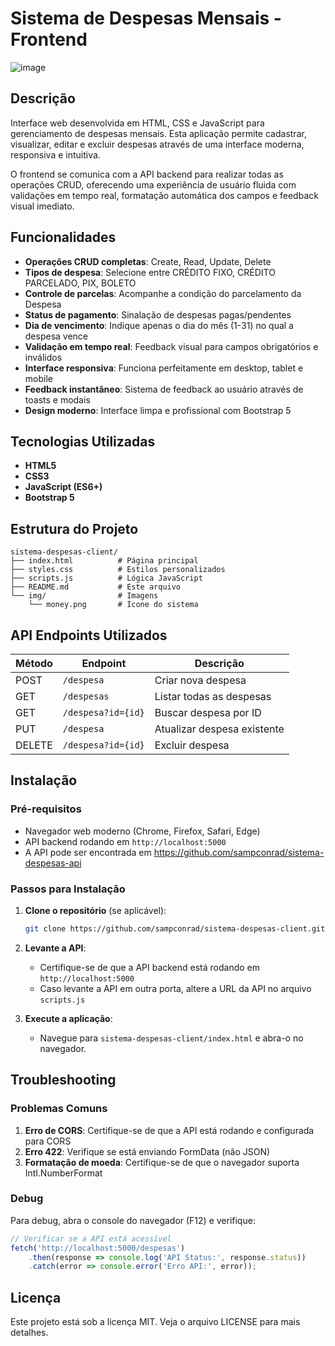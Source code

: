 # Sistema de Despesas Mensais - Frontend
![image](https://github.com/user-attachments/assets/3b04d903-519a-479e-be00-770c07b97e95)

## Descrição

Interface web desenvolvida em HTML, CSS e JavaScript para gerenciamento de despesas mensais. Esta aplicação permite cadastrar, visualizar, editar e excluir despesas através de uma interface moderna, responsiva e intuitiva.

O frontend se comunica com a API backend para realizar todas as operações CRUD, oferecendo uma experiência de usuário fluida com validações em tempo real, formatação automática dos campos e feedback visual imediato.

## Funcionalidades

- **Operações CRUD completas**: Create, Read, Update, Delete
- **Tipos de despesa**: Selecione entre CRÉDITO FIXO, CRÉDITO PARCELADO, PIX, BOLETO
- **Controle de parcelas**: Acompanhe a condição do parcelamento da Despesa
- **Status de pagamento**: Sinalação de despesas pagas/pendentes
- **Dia de vencimento**: Indique apenas o dia do mês (1-31) no qual a despesa vence
- **Validação em tempo real**: Feedback visual para campos obrigatórios e inválidos
- **Interface responsiva**: Funciona perfeitamente em desktop, tablet e mobile
- **Feedback instantâneo**: Sistema de feedback ao usuário através de toasts e modais
- **Design moderno**: Interface limpa e profissional com Bootstrap 5

## Tecnologias Utilizadas

- **HTML5**
- **CSS3**
- **JavaScript (ES6+)**
- **Bootstrap 5**

## Estrutura do Projeto

```
sistema-despesas-client/
├── index.html          # Página principal
├── styles.css          # Estilos personalizados
├── scripts.js          # Lógica JavaScript
├── README.md           # Este arquivo
└── img/                # Imagens
    └── money.png       # Ícone do sistema
```

## API Endpoints Utilizados

| Método | Endpoint             | Descrição                   |
|--------|----------------------|-----------------------------|
| POST   | `/despesa`           | Criar nova despesa          |
| GET    | `/despesas`          | Listar todas as despesas    |
| GET    | `/despesa?id={id}`   | Buscar despesa por ID       |
| PUT    | `/despesa`           | Atualizar despesa existente |
| DELETE | `/despesa?id={id}`   | Excluir despesa             |

## Instalação

### Pré-requisitos

- Navegador web moderno (Chrome, Firefox, Safari, Edge)
- API backend rodando em `http://localhost:5000`
- A API pode ser encontrada em https://github.com/sampconrad/sistema-despesas-api

### Passos para Instalação

1. **Clone o repositório** (se aplicável):
   ```bash
   git clone https://github.com/sampconrad/sistema-despesas-client.git
   ```

2. **Levante a API**:
   - Certifique-se de que a API backend está rodando em `http://localhost:5000`
   - Caso levante a API em outra porta, altere a URL da API no arquivo `scripts.js`

3. **Execute a aplicação**:
   - Navegue para `sistema-despesas-client/index.html` e abra-o no navegador.

## Troubleshooting

### Problemas Comuns

1. **Erro de CORS**: Certifique-se de que a API está rodando e configurada para CORS
2. **Erro 422**: Verifique se está enviando FormData (não JSON)
3. **Formatação de moeda**: Certifique-se de que o navegador suporta Intl.NumberFormat

### Debug

Para debug, abra o console do navegador (F12) e verifique:

```javascript
// Verificar se a API está acessível
fetch('http://localhost:5000/despesas')
    .then(response => console.log('API Status:', response.status))
    .catch(error => console.error('Erro API:', error));
```

## Licença

Este projeto está sob a licença MIT. Veja o arquivo LICENSE para mais detalhes.
